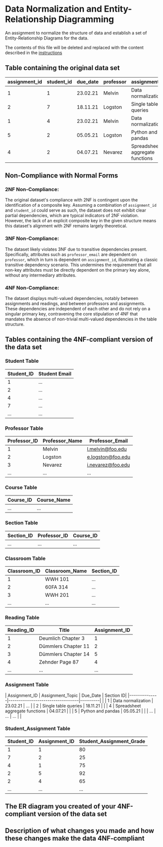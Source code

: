# Data Normalization and Entity-Relationship Diagramming

An assignment to normalize the structure of data and establish a set of Entity-Relationship Diagrams for the data.

The contents of this file will be deleted and replaced with the content described in the [instructions](./instructions.md)

## Table containing the original data set

| assignment_id | student_id | due_date | professor      | assignment_topic          | classroom | grade | relevant_reading   | professor_email    |
|---------------|------------|----------|----------------|---------------------------|-----------|-------|--------------------|--------------------|
| 1             | 1          | 23.02.21 | Melvin         | Data normalization        | WWH 101   | 80    | Deumlich Chapter 3 | l.melvin@foo.edu   |
| 2             | 7          | 18.11.21 | Logston        | Single table queries      | 60FA 314  | 25    | Dümmlers Chapter 11| e.logston@foo.edu  |
| 1             | 4          | 23.02.21 | Melvin         | Data normalization        | WWH 101   | 75    | Deumlich Chapter 3 | l.melvin@foo.edu   |
| 5             | 2          | 05.05.21 | Logston        | Python and pandas         | 60FA 314  | 92    | Dümmlers Chapter 14| e.logston@foo.edu  |
| 4             | 2          | 04.07.21 | Nevarez        | Spreadsheet aggregate functions | WWH 201 | 65  | Zehnder Page 87    | i.nevarez@foo.edu  |



## Non-Compliance with Normal Forms

### 2NF Non-Compliance:
The original dataset's compliance with 2NF is contingent upon the identification of a composite key. Assuming a combination of `assignment_id` and `student_id` could serve as such, the dataset does not exhibit clear partial dependencies, which are typical indicators of 2NF violation. However, the lack of an explicit composite key in the given structure means this dataset's alignment with 2NF remains largely theoretical.

### 3NF Non-Compliance:
The dataset likely violates 3NF due to transitive dependencies present. Specifically, attributes such as `professor_email` are dependent on `professor`, which in turn is dependent on `assignment_id`, illustrating a classic transitive dependency scenario. This undermines the requirement that all non-key attributes must be directly dependent on the primary key alone, without any intermediary attributes.

### 4NF Non-Compliance:
The dataset displays multi-valued dependencies, notably between assignments and readings, and between professors and assignments. These dependencies are independent of each other and do not rely on a singular primary key, contravening the core stipulation of 4NF that mandates the absence of non-trivial multi-valued dependencies in the table structure.

## Tables containing the 4NF-compliant version of the data set

### Student Table

| Student_ID | Student Email |
|------------| --------------|
| 1          | ...           |
| 2          | ...           |
| 4          | ...           |
| 7          | ...           |
| ...        | ...           |

### Professor Table

| Professor_ID | Professor_Name | Professor_Email      |
|--------------|----------------|----------------------|
| 1            | Melvin         | l.melvin@foo.edu     |
| 2            | Logston        | e.logston@foo.edu    |
| 3            | Nevarez        | i.nevarez@foo.edu    |
| ...          | ...            | ...                  |

### Course Table



| Course_ID | Course_Name |
|-----------|-------------|
| ...       | ...         |

### Section Table



| Section_ID | Professor_ID | Course_ID |
|------------|--------------|-----------|
| ...        | ...          | ...       |

### Classroom Table


| Classroom_ID | Classroom_Name | Section_ID |
|--------------|----------------|------------|
| 1            | WWH 101        | ...        |
| 2            | 60FA 314       | ...        |
| 3            | WWH 201        | ...        |
| ...          | ...            | ...        |

### Reading Table


| Reading_ID | Title                  | Assignment_ID |
|------------|------------------------|---------------|
| 1          | Deumlich Chapter 3     | 1             |
| 2          | Dümmlers Chapter 11    | 2             |
| 3          | Dümmlers Chapter 14    | 5             |
| 4          | Zehnder Page 87        | 4             |
| ...        | ...                    | ...           |

### Assignment Table

| Assignment_ID | Assignment_Topic                   | Due_Date | Section ID|
|---------------|------------------------------------|----------|           |
| 1             | Data normalization                 | 23.02.21 | ...       |
| 2             | Single table queries               | 18.11.21 |           |
| 4             | Spreadsheet aggregate functions    | 04.07.21 |           |
| 5             | Python and pandas                  | 05.05.21 |           |
| ...           | ...                                | ...      |           |

### Student_Assignment Table

| Student_ID | Assignment_ID | Student_Assignment_Grade |
|------------|---------------|--------------------------|
| 1          | 1             | 80                       |
| 7          | 2             | 25                       |
| 4          | 1             | 75                       |
| 2          | 5             | 92                       |
| 2          | 4             | 65                       |
| ...        | ...           | ...                      |

## The ER diagram you created of your 4NF-compliant version of the data set

## Description of what changes you made and how these changes make the data 4NF-compliant